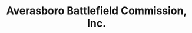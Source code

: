 ---
layout: repo
title: "Averasboro Battlefield Commission, Inc."
id: 4803
permalink: repos/4803/
---